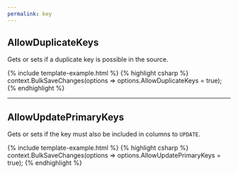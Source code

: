 ```yaml
---
permalink: key
---
```


## AllowDuplicateKeys
Gets or sets if a duplicate key is possible in the source.

{% include template-example.html %} 
{% highlight csharp %}
context.BulkSaveChanges(options => options.AllowDuplicateKeys = true);
{% endhighlight %}

---

## AllowUpdatePrimaryKeys
Gets or sets if the key must also be included in columns to `UPDATE`.

{% include template-example.html %} 
{% highlight csharp %}
context.BulkSaveChanges(options => options.AllowUpdatePrimaryKeys = true);
{% endhighlight %}
